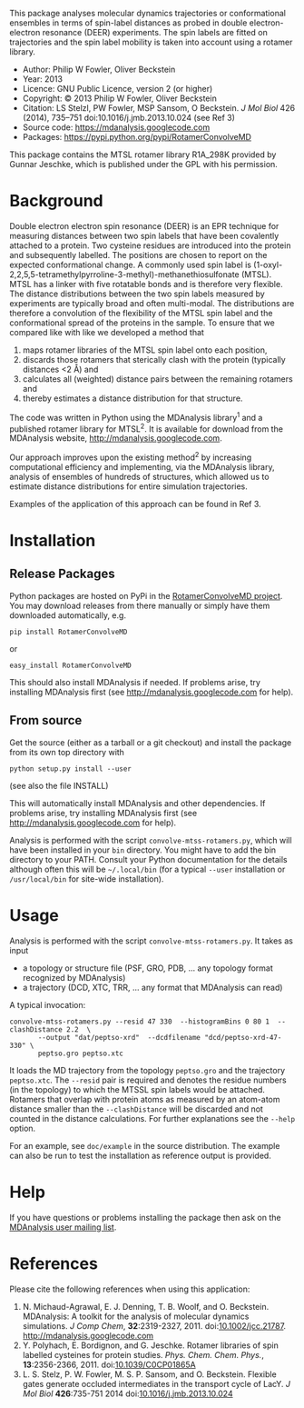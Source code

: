 This package analyses molecular dynamics trajectories or conformational ensembles in terms of spin-label distances as probed in double electron-electron resonance (DEER) experiments. The spin labels are fitted on trajectories and the spin label mobility is taken into account using a rotamer library.

  * Author:    Philip W Fowler, Oliver Beckstein
  * Year:      2013
  * Licence:   GNU Public Licence, version 2 (or higher)
  * Copyright: © 2013 Philip W Fowler, Oliver Beckstein
  * Citation:  LS Stelzl, PW Fowler, MSP Sansom, O Beckstein. _J Mol Biol_ 426 (2014), 735–751 doi:10.1016/j.jmb.2013.10.024  (see Ref 3)
  * Source code: https://mdanalysis.googlecode.com
  * Packages: https://pypi.python.org/pypi/RotamerConvolveMD

This package contains the MTSL rotamer library R1A\_298K provided by Gunnar Jeschke, which is published under the GPL with his permission.



# Background #
Double electron electron spin resonance (DEER) is an EPR technique for measuring distances between two spin labels that have been covalently attached to a protein. Two cysteine residues are introduced into the protein and subsequently labelled. The positions are chosen to report on the expected conformational change. A commonly used spin label is (1-oxyl-2,2,5,5-tetramethylpyrroline-3-methyl)-methanethiosulfonate (MTSL). MTSL has a linker with five rotatable bonds and is therefore very flexible. The distance distributions between the two spin labels measured by experiments are typically broad and often multi-modal. The distributions are therefore a convolution of the flexibility of the MTSL spin label and the conformational spread of the proteins in the sample. To ensure that we compared like with like we developed a method that

  1. maps rotamer libraries of the MTSL spin label onto each position,
  1. discards those rotamers that sterically clash with the protein (typically distances <2 Å) and
  1. calculates all (weighted) distance pairs between the remaining rotamers and
  1. thereby estimates a distance distribution for that structure.

The code was written in Python using the MDAnalysis library<sup>1</sup> and a published rotamer library for MTSL<sup>2</sup>. It is available for download from the MDAnalysis website, http://mdanalysis.googlecode.com.

Our approach improves upon the existing method<sup>2</sup> by increasing computational efficiency and implementing, via the MDAnalysis library, analysis of ensembles of hundreds of structures, which allowed us to estimate distance distributions for entire simulation trajectories.

Examples of the application of this approach can be found in Ref 3.


# Installation #
## Release Packages ##
Python packages are hosted on PyPi in the [RotamerConvolveMD project](https://pypi.python.org/pypi/RotamerConvolveMD). You may download releases from there manually or simply have them downloaded automatically, e.g.
```
pip install RotamerConvolveMD
```
or
```
easy_install RotamerConvolveMD
```
This should also install MDAnalysis if needed.  If problems arise, try installing MDAnalysis first (see http://mdanalysis.googlecode.com for help).

## From source ##
Get the source (either as a tarball or a git checkout) and install the package from its own top directory with
```
python setup.py install --user
```
(see also the file INSTALL)

This will automatically install MDAnalysis and other dependencies. If problems arise, try installing MDAnalysis first (see http://mdanalysis.googlecode.com for help).

Analysis is performed with the script `convolve-mtss-rotamers.py`, which will have been installed in your `bin` directory. You might have to add the bin directory to your PATH. Consult your Python documentation for the details although often this will be `~/.local/bin` (for a typical `--user` installation or `/usr/local/bin` for site-wide installation).


# Usage #
Analysis is performed with the script `convolve-mtss-rotamers.py`. It takes as input

  * a topology or structure file (PSF, GRO, PDB, ... any topology format recognized by MDAnalysis)
  * a trajectory (DCD, XTC, TRR, ... any format that MDAnalysis can read)

A typical invocation:
```
convolve-mtss-rotamers.py --resid 47 330  --histogramBins 0 80 1  --clashDistance 2.2  \
       --output "dat/peptso-xrd"  --dcdfilename "dcd/peptso-xrd-47-330" \
       peptso.gro peptso.xtc 
```
It loads the MD trajectory from the topology `peptso.gro` and the trajectory `peptso.xtc`. The `--resid` pair is required and denotes the residue numbers (in the topology) to which the MTSSL spin labels would be attached. Rotamers that overlap with protein atoms as measured by an atom-atom distance smaller than the `--clashDistance` will be discarded and not counted in the distance calculations. For further explanations see the `--help` option.

For an example, see ```doc/example``` in the source distribution. The example can also be run to test the installation as reference output is provided.


# Help #
If you have questions or problems installing the package then ask on the [MDAnalysis user mailing list](http://groups.google.com/group/mdnalysis-discussion).


# References #
Please cite the following references when using this application:
  1. N. Michaud-Agrawal, E. J. Denning, T. B. Woolf, and O. Beckstein. MDAnalysis: A toolkit for the analysis of molecular dynamics simulations. _J Comp Chem_, **32**:2319-2327, 2011. doi:[10.1002/jcc.21787](http://doi.org/10.1002/jcc.21787). http://mdanalysis.googlecode.com
  1. Y. Polyhach, E. Bordignon, and G. Jeschke. Rotamer libraries of spin labelled cysteines for protein studies. _Phys. Chem. Chem. Phys._, **13**:2356-2366, 2011. doi:[10.1039/C0CP01865A](http://doi.org/10.1039/C0CP01865A)
  1. L. S. Stelz, P. W. Fowler, M. S. P. Sansom, and O. Beckstein. Flexible gates generate occluded intermediates in the transport cycle of LacY. _J Mol Biol_ **426**:735-751 2014 doi:[10.1016/j.jmb.2013.10.024 ](http://doi.org/10.1016/j.jmb.2013.10.024)